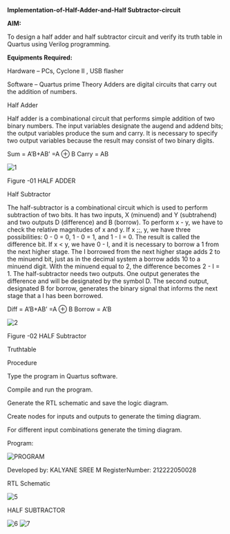 **Implementation-of-Half-Adder-and-Half Subtractor-circuit**

**AIM:**

To design a half adder and half subtractor circuit and verify its truth table in Quartus using Verilog programming.

**Equipments Required:**

Hardware – PCs, Cyclone II , USB flasher

Software – Quartus prime Theory Adders are digital circuits that carry out the addition of numbers.

Half Adder

Half adder is a combinational circuit that performs simple addition of two binary numbers. The input variables designate the augend and addend bits; the output variables produce the sum and carry. It is necessary to specify two output variables because the result may consist of two binary digits.

Sum = A’B+AB’ =A ⊕ B Carry = AB

![1](https://github.com/Kalyanesree/3/assets/163311552/6b298724-6298-46a9-a7b3-a92214cd82bb)


Figure -01 HALF ADDER

Half Subtractor

The half-subtractor is a combinational circuit which is used to perform subtraction of two bits. It has two inputs, X (minuend) and Y (subtrahend) and two outputs D (difference) and B (borrow). To perform x - y, we have to check the relative magnitudes of x and y. If x ;;, y, we have three possibilities: 0 - 0 = 0, 1 - 0 = 1, and 1 - I = 0. The result is called the difference bit. If x < y, we have 0 - I, and it is necessary to borrow a 1 from the next higher stage. The I borrowed from the next higher stage adds 2 to the minuend bit, just as in the decimal system a borrow adds 10 to a minuend digit. With the minuend equal to 2, the difference becomes 2 - I = 1. The half-subtractor needs two outputs. One output generates the difference and will be designated by the symbol D. The second output, designated B for borrow, generates the binary signal that informs the next stage that a I has been borrowed.

Diff = A’B+AB’ =A ⊕ B Borrow = A’B


![2](https://github.com/Kalyanesree/3/assets/163311552/b1f768da-1ca6-48d0-b9f0-f73cd3c85ebb)


Figure -02 HALF Subtractor

Truthtable

Procedure

Type the program in Quartus software.

Compile and run the program.

Generate the RTL schematic and save the logic diagram.

Create nodes for inputs and outputs to generate the timing diagram.

For different input combinations generate the timing diagram.

Program:

![PROGRAM](https://github.com/Kalyanesree/3/assets/163311552/07ac8abe-dfe4-4809-a0c8-4d72c3cf0a5e)


Developed by: KALYANE SREE M    RegisterNumber: 212222050028

RTL Schematic

![5](https://github.com/Kalyanesree/3/assets/163311552/9898ac5b-b6ee-4a65-8a07-db30faee567d)

HALF SUBTRACTOR

![6](https://github.com/Kalyanesree/3/assets/163311552/d8dc809a-c068-48be-b554-a79f746ab6a5)
![7](https://github.com/Kalyanesree/3/assets/163311552/d6af4e97-86c9-475a-be00-2eace43152cd)


